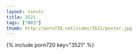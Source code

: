 ```yaml
--- 
layout: sieutv
title: 3521
tags: ["003"]
thumb: http://porn720.net/video/3521/poster.jpg
---
```

{% include porn720 key="3521" %} 
